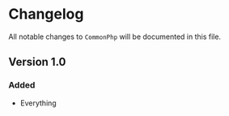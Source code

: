 # Changelog

All notable changes to `CommonPhp` will be documented in this file.

## Version 1.0

### Added
- Everything
